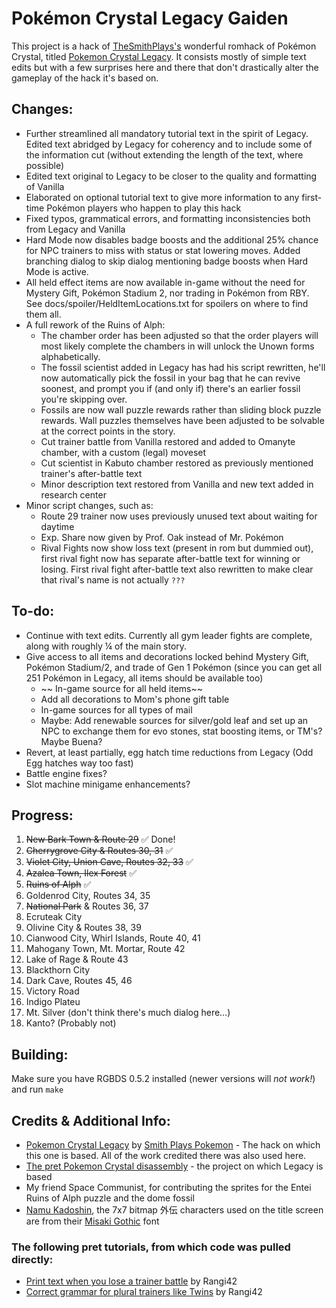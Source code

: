 # Pokémon Crystal Legacy Gaiden

This project is a hack of [TheSmithPlays's](https://www.youtube.com/@smithplaysPokemon) wonderful romhack of Pokémon Crystal, titled [Pokemon Crystal Legacy](https://github.com/cRz-Shadows/Pokemon_Crystal_Legacy). It consists mostly of simple text edits but with a few surprises here and there that don't drastically alter the gameplay of the hack it's based on.

## Changes:
* Further streamlined all mandatory tutorial text in the spirit of Legacy. Edited text abridged by Legacy for coherency and to include some of the information cut (without extending the length of the text, where possible)
* Edited text original to Legacy to be closer to the quality and formatting of Vanilla
* Elaborated on optional tutorial text to give more information to any first-time Pokémon players who happen to play this hack
* Fixed typos, grammatical errors, and formatting inconsistencies both from Legacy and Vanilla
* Hard Mode now disables badge boosts and the additional 25% chance for NPC trainers to miss with status or stat lowering moves. Added branching dialog to skip dialog mentioning badge boosts when Hard Mode is active.
* All held effect items are now available in-game without the need for Mystery Gift, Pokémon Stadium 2, nor trading in Pokémon from RBY. See docs/spoiler/HeldItemLocations.txt for spoilers on where to find them all.
* A full rework of the Ruins of Alph:
    * The chamber order has been adjusted so that the order players will most likely complete the chambers in will unlock the Unown forms alphabetically.
    * The fossil scientist added in Legacy has had his script rewritten, he'll now automatically pick the fossil in your bag that he can revive soonest, and prompt you if (and only if) there's an earlier fossil you're skipping over.
    * Fossils are now wall puzzle rewards rather than sliding block puzzle rewards. Wall puzzles themselves have been adjusted to be solvable at the correct points in the story.
    * Cut trainer battle from Vanilla restored and added to Omanyte chamber, with a custom (legal) moveset
    * Cut scientist in Kabuto chamber restored as previously mentioned trainer's after-battle text
    * Minor description text restored from Vanilla and new text added in research center
* Minor script changes, such as:
    * Route 29 trainer now uses previously unused text about waiting for daytime
    * Exp. Share now given by Prof. Oak instead of Mr. Pokémon
    * Rival Fights now show loss text (present in rom but dummied out), first rival fight now has separate after-battle text for winning or losing. First rival fight after-battle text also rewritten to make clear that rival's name is not actually `???`

## To-do:
* Continue with text edits. Currently all gym leader fights are complete, along with roughly ¼ of the main story.
* Give access to all items and decorations locked behind Mystery Gift, Pokémon Stadium/2, and trade of Gen 1 Pokémon (since you can get all 251 Pokémon in Legacy, all items should be available too)
    * ~~ In-game source for all held items~~
    * Add all decorations to Mom's phone gift table
    * In-game sources for all types of mail
    * Maybe: Add renewable sources for silver/gold leaf and set up an NPC to exchange them for evo stones, stat boosting items, or TM's? Maybe Buena?
* Revert, at least partially, egg hatch time reductions from Legacy (Odd Egg hatches way too fast)
* Battle engine fixes?
* Slot machine minigame enhancements?

## Progress:
1. ~~New Bark Town & Route 29~~ ✅ Done!
2. ~~Cherrygrove City & Routes 30, 31~~ ✅
3. ~~Violet City, Union Cave, Routes 32, 33~~ ✅
4. ~~Azalea Town, Ilex Forest~~ ✅
5. ~~Ruins of Alph~~ ✅
6. Goldenrod City, Routes 34, 35
7. ~~National Park~~ & Routes 36, 37
8. Ecruteak City
9. Olivine City & Routes 38, 39
10. Cianwood City, Whirl Islands, Route 40, 41
11. Mahogany Town, Mt. Mortar, Route 42
12. Lake of Rage & Route 43
13. Blackthorn City
14. Dark Cave, Routes 45, 46
15. Victory Road
16. Indigo Plateu
17. Mt. Silver (don't think there's much dialog here…)
18. Kanto? (Probably not)

## Building:
Make sure you have RGBDS 0.5.2 installed (newer versions will _not work!_) and run `make`

## Credits & Additional Info:
* [Pokemon Crystal Legacy](https://github.com/cRz-Shadows/Pokemon_Crystal_Legacy) by [Smith Plays Pokemon](https://www.youtube.com/@smithplaysPokemon) - The hack on which this one is based. All of the work credited there was also used here.
* [The pret Pokemon Crystal disassembly](https://github.com/pret/pokecrystal) - the project on which Legacy is based
* My friend Space Communist, for contributing the sprites for the Entei Ruins of Alph puzzle and the dome fossil
* [Namu Kadoshin](https://littlelimit.net/index.html), the 7x7 bitmap 外伝 characters used on the title screen are from their [Misaki Gothic](https://littlelimit.net/misaki.htm) font

### The following pret tutorials, from which code was pulled directly:
* [Print text when you lose a trainer battle](https://github.com/pret/pokecrystal/wiki/Print-text-when-you-lose-a-trainer-battle) by Rangi42
* [Correct grammar for plural trainers like Twins](https://github.com/pret/pokecrystal/wiki/Correct-grammar-for-plural-trainers-like-Twins) by Rangi42
